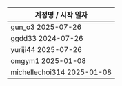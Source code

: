 | 계정명 / 시작 일자|
|--------|
| gun_o3 2025-07-26 |
| ggdd33 2024-07-26 |
| yuriji44 2025-07-26 |
| omgym1 2025-01-08 |
| michellechoi314 2025-01-08 |
